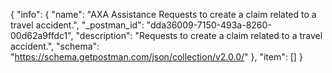 {
  "info": {
    "name": "AXA Assistance Requests to create a claim related to a travel accident.",
    "_postman_id": "dda36009-7150-493a-8260-00d62a9ffdc1",
    "description": "Requests to create a claim related to a travel accident.",
    "schema": "https://schema.getpostman.com/json/collection/v2.0.0/"
  },
  "item": []
}